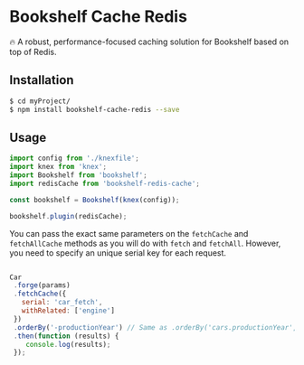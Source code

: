 # Bookshelf Cache Redis
🔥  A robust, performance-focused caching solution for Bookshelf based on top of Redis.

## Installation

```bash
$ cd myProject/
$ npm install bookshelf-cache-redis --save
```

## Usage

```javascript
import config from './knexfile';
import knex from 'knex';
import Bookshelf from 'bookshelf';
import redisCache from 'bookshelf-redis-cache';

const bookshelf = Bookshelf(knex(config));

bookshelf.plugin(redisCache);
```

You can pass the exact same parameters on the `fetchCache` and `fetchAllCache` methods as you will do with `fetch` and `fetchAll`. However, you need to specify an unique serial key for each request.

```javascript

Car
 .forge(params)
 .fetchCache({
   serial: 'car_fetch',
   withRelated: ['engine']
 })
 .orderBy('-productionYear') // Same as .orderBy('cars.productionYear', 'DESC')
 .then(function (results) {
    console.log(results);
 });
```
